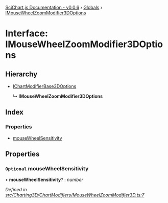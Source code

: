 [SciChart.js Documentation - v0.0.6](../README.md) › [Globals](../globals.md) › [IMouseWheelZoomModifier3DOptions](imousewheelzoommodifier3doptions.md)

# Interface: IMouseWheelZoomModifier3DOptions

## Hierarchy

* [IChartModifierBase3DOptions](ichartmodifierbase3doptions.md)

  ↳ **IMouseWheelZoomModifier3DOptions**

## Index

### Properties

* [mouseWheelSensitivity](imousewheelzoommodifier3doptions.md#optional-mousewheelsensitivity)

## Properties

### `Optional` mouseWheelSensitivity

• **mouseWheelSensitivity**? : *number*

*Defined in [src/Charting3D/ChartModifiers/MouseWheelZoomModifier3D.ts:7](https://github.com/ABTSoftware/SciChart.Dev/blob/272ab7fc7f/Web/src/SciChart/src/Charting3D/ChartModifiers/MouseWheelZoomModifier3D.ts#L7)*
